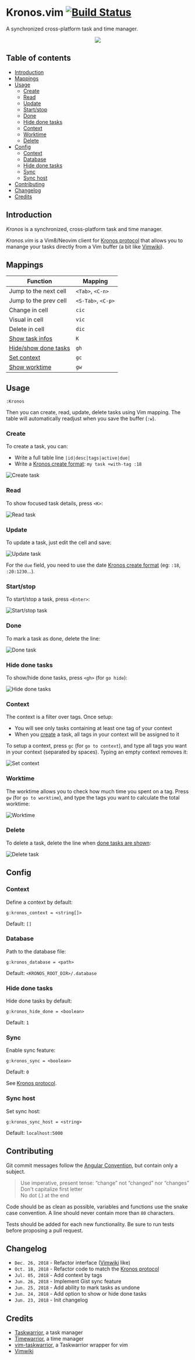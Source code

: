 # Kronos.vim [![Build Status](https://travis-ci.org/kronos-io/kronos.vim.svg?branch=master)](https://travis-ci.org/kronos-io/kronos.vim)
A synchronized cross-platform task and time manager.

<p align="center">
  <img src="https://user-images.githubusercontent.com/10437171/50441115-77205f80-08f9-11e9-97d4-b7b64741d8f2.png"></img>
</p>

## Table of contents

  * [Introduction](#introduction)
  * [Mappings](#mappings)
  * [Usage](#usage)
    * [Create](#create)
    * [Read](#read)
    * [Update](#update)
    * [Start/stop](#startstop)
    * [Done](#done)
    * [Hide done tasks](#hide-done-tasks)
    * [Context](#context)
    * [Worktime](#worktime)
    * [Delete](#delete)
  * [Config](#config)
    * [Context](#context-1)
    * [Database](#database)
    * [Hide done tasks](#hide-done-tasks-1)
    * [Sync](#sync)
    * [Sync host](#sync-host)
  * [Contributing](#contributing)
  * [Changelog](#changelog)
  * [Credits](#credits)

## Introduction

*Kronos* is a synchronized, cross-platform task and time manager.

*Kronos.vim* is a Vim8/Neovim client for [Kronos
protocol](https://github.com/kronos-io/kronos) that allows you to manange your
tasks directly from a Vim buffer (a bit like
[Vimwiki](https://github.com/vimwiki/vimwiki)).

## Mappings

| Function | Mapping |
| --- | --- |
| Jump to the next cell | `<Tab>`, `<C-n>` |
| Jump to the prev cell | `<S-Tab>`, `<C-p>` |
| Change in cell | `cic` |
| Visual in cell | `vic` |
| Delete in cell | `dic` |
| [Show task infos](#read) | `K` |
| [Hide/show done tasks](#hide-done-tasks) | `gh` |
| [Set context](#context) | `gc` |
| [Show worktime](#worktime) | `gw` |

## Usage

```vim
:Kronos
```

Then you can create, read, update, delete tasks using Vim mapping. The table
will automatically readjust when you save the buffer (`:w`).

### Create

To create a task, you can:

- Write a full table line `|id|desc|tags|active|due|`
- Write a [Kronos create format](https://github.com/kronos-io/kronos#create):
  `my task +with-tag :18`

![Create
task](https://user-images.githubusercontent.com/10437171/50438709-61a63800-08ef-11e9-8f49-aa02b6da7f3b.gif)

### Read

To show focused task details, press `<K>`:

![Read
task](https://user-images.githubusercontent.com/10437171/50438871-2f490a80-08f0-11e9-9ef9-a016a898947d.gif)

### Update

To update a task, just edit the cell and save:

![Update
task](https://user-images.githubusercontent.com/10437171/50439213-7e436f80-08f1-11e9-8180-965d52ab7d52.gif)

For the `due` field, you need to use the date [Kronos create
format](https://github.com/kronos-io/kronos#create) (eg: `:18`, `:20:1230`...).

### Start/stop

To start/stop a task, press `<Enter>`:

![Start/stop
task](https://user-images.githubusercontent.com/10437171/50439087-fcebdd00-08f0-11e9-8853-54639eaa2146.gif)

### Done

To mark a task as done, delete the line:

![Done
task](https://user-images.githubusercontent.com/10437171/50439278-c367a180-08f1-11e9-9729-86554b116479.gif)

### Hide done tasks

To show/hide done tasks, press `<gh>` (for `go hide`):

![Hide done
tasks](https://user-images.githubusercontent.com/10437171/50440820-278d6400-08f8-11e9-890c-b68d83f0f0fc.gif)

### Context

The context is a filter over tags. Once setup:

- You will see only tasks containing at least one tag of your context
- When you [create](#create) a task, all tags in your context will be assigned
  to it

To setup a context, press `gc` (for `go to context`), and type all tags you
want in your context (separated by spaces). Typing an empty context removes it:

![Set
context](https://user-images.githubusercontent.com/10437171/50439628-09713500-08f3-11e9-88e0-a5ed72c9134e.gif)

### Worktime

The worktime allows you to check how much time you spent on a tag. Press `gw`
(for `go to worktime`), and type the tags you want to calculate the total
worktime:

![Worktime](https://user-images.githubusercontent.com/10437171/50439560-c44d0300-08f2-11e9-88c6-fae550797201.gif)

### Delete

To delete a task, delete the line when [done tasks are
shown](#hide-done-tasks):

![Delete
task](https://user-images.githubusercontent.com/10437171/50439349-0295f280-08f2-11e9-8c26-e9f67698c59c.gif)

## Config
### Context

Define a context by default:

```vim
g:kronos_context = <string[]>
```

Default: `[]`

### Database

Path to the database file:

```vim
g:kronos_database = <path>
```

Default: `<KRONOS_ROOT_DIR>/.database`

### Hide done tasks

Hide done tasks by default:

```vim
g:kronos_hide_done = <boolean>
```

Default: `1`

### Sync

Enable sync feature:

```vim
g:kronos_sync = <boolean>
```

Default: `0`

See [Kronos protocol](https://github.com/kronos-io/kronos#enable-sync).

### Sync host

Set sync host:

```vim
g:kronos_sync_host = <string>
```

Default: `localhost:5000`

## Contributing

Git commit messages follow the [Angular
Convention](https://gist.github.com/stephenparish/9941e89d80e2bc58a153), but
contain only a subject.

  > Use imperative, present tense: “change” not “changed” nor
  > “changes”<br>Don't capitalize first letter<br>No dot (.) at the end

Code should be as clean as possible, variables and functions use the snake case
convention. A line should never contain more than `80` characters.

Tests should be added for each new functionality. Be sure to run tests before
proposing a pull request.

## Changelog

- `Dec. 26, 2018` - Refactor interface
  ([Vimwiki](https://github.com/vimwiki/vimwiki) like)
- `Oct. 18, 2018` - Refactor code to match the [Kronos
  protocol](https://github.com/kronos-io/kronos)
- `Jul. 05, 2018` - Add context by tags
- `Jun. 26, 2018` - Implement Gist sync feature
- `Jun. 25, 2018` - Add ability to mark tasks as undone
- `Jun. 24, 2018` - Add option to show or hide done tasks
- `Jun. 23, 2018` - Init changelog

## Credits

- [Taskwarrior](https://taskwarrior.org), a task manager
- [Timewarrior](https://taskwarrior.org/docs/timewarrior), a time manager
- [vim-taskwarrior](https://github.com/blindFS/vim-taskwarrior), a
  Taskwarrior wrapper for vim
- [Vimwiki](https://github.com/vimwiki/vimwiki)
